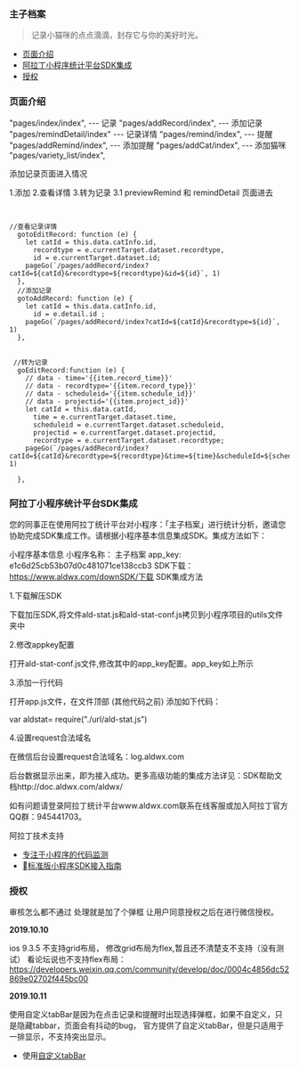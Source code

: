 <!--
 * @Description: In User Settings Edit
 * @Author: mavis.yang
 * @Date: 2019-08-01 18:33:43
 * @LastEditTime: 2019-09-06 18:14:58
 * @LastEditors: Please set LastEditors
 -->

### 主子档案

> 记录小猫咪的点点滴滴，封存它与你的美好时光。

- [页面介绍](#页面介绍)
- [阿拉丁小程序统计平台SDK集成](#阿拉丁小程序统计平台SDK集成)
- [授权](#授权)

### 页面介绍

"pages/index/index",          --- 记录
"pages/addRecord/index",      --- 添加记录
"pages/remindDetail/index"    --- 记录详情
"pages/remind/index",         --- 提醒
"pages/addRemind/index",        --- 添加提醒
"pages/addCat/index",         --- 添加猫咪
"pages/variety_list/index",


添加记录页面进入情况

1.添加
2.查看详情
3.转为记录
3.1  previewRemind 和 remindDetail 页面进去 

```


//查看记录详情
  gotoEditRecord: function (e) {
    let catId = this.data.catInfo.id,
      recordtype = e.currentTarget.dataset.recordtype,
      id = e.currentTarget.dataset.id;
    pageGo(`/pages/addRecord/index?catId=${catId}&recordtype=${recordtype}&id=${id}`, 1)
  },
  //添加记录
  gotoAddRecord: function (e) {
    let catId = this.data.catInfo.id,
      id = e.detail.id ;
    pageGo(`/pages/addRecord/index?catId=${catId}&recordtype=${id}`, 1)
  },


 //转为记录
  goEditRecord:function (e) {
    // data - time='{{item.record_time}}'
    // data - recordtype='{{item.record_type}}'
    // data - scheduleid='{{item.schedule_id}}'
    // data - projectid='{{item.project_id}}'
    let catId = this.data.catId,
      time = e.currentTarget.dataset.time,
      scheduleid = e.currentTarget.dataset.scheduleid,
      projectid = e.currentTarget.dataset.projectid,
      recordtype = e.currentTarget.dataset.recordtype;
    pageGo(`/pages/addRecord/index?catId=${catId}&recordtype=${recordtype}&time=${time}&scheduleId=${scheduleid}&projectId=${projectid}`, 1)
    
  },
```



### 阿拉丁小程序统计平台SDK集成

您的同事正在使用阿拉丁统计平台对小程序：「主子档案」进行统计分析，邀请您协助完成SDK集成工作。请根据小程序基本信息集成SDK。集成方法如下：

小程序基本信息
小程序名称： 主子档案
app_key: e1c6d25cb53b07d0c481071ce138ccb3
SDK下载： https://www.aldwx.com/downSDK/下载
SDK集成方法


1.下载解压SDK

下载加压SDK,将文件ald-stat.js和ald-stat-conf.js拷贝到小程序项目的utils文件夹中



2.修改appkey配置

打开ald-stat-conf.js文件,修改其中的app_key配置。app_key如上所示



3.添加一行代码

打开app.js文件，在文件顶部 (其他代码之前) 添加如下代码：

var aldstat= require("./url/ald-stat.js")



4.设置request合法域名

在微信后台设置request合法域名：log.aldwx.com

后台数据显示出来，即为接入成功。更多高级功能的集成方法详见：SDK帮助文档http://doc.aldwx.com/aldwx/

如有问题请登录阿拉丁统计平台www.aldwx.com联系在线客服或加入阿拉丁官方QQ群：945441703。

阿拉丁技术支持

 - [专注于小程序的代码监测](https://tj.aldwx.com/downSDK/)
 - [标准版小程序SDK接入指南](http://doc.aldwx.com/aldwx/gao-ji-gong-neng/sdkjie-ru-zhi-nan.html)

### 授权
审核怎么都不通过
处理就是加了个弹框
让用户同意授权之后在进行微信授权。

**2019.10.10**

ios 9.3.5 不支持grid布局，
修改grid布局为flex,暂且还不清楚支不支持（没有测试）
看论坛说也不支持flex布局：https://developers.weixin.qq.com/community/develop/doc/0004c4856dc52869e02702f445bc00

**2019.10.11**

使用自定义tabBar是因为在点击记录和提醒时出现选择弹框，如果不自定义，只是隐藏tabbar，页面会有抖动的bug，
官方提供了自定义tabBar，但是只适用于一排显示，不支持突出显示。

- 使用[自定义tabBar](https://developers.weixin.qq.com/miniprogram/dev/framework/ability/custom-tabbar.html)




